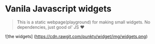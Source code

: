 # Vanila Javascript widgets

>This is a static webpage(playground) for making small widgets. No dependencies, just good ol' JS :heart:

![the widgets]
(https://cdn.rawgit.com/punkty/widget/img/widgets.png)